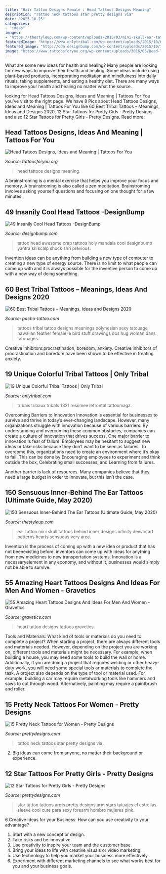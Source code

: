 ```yaml
---
title: "Hair Tattoo Designs Female : Head Tattoos Designs Meaning"
description: "Tattoo neck tattoos star pretty designs via"
date: "2023-10-25"
categories:
- "ideas"
images:
- "https://thestyleup.com/wp-content/uploads/2015/03/mini-skull-ear-tattoo-design-650x856.jpg"
featuredImage: "https://www.onlytribal.com/wp-content/uploads/2015/10/Colorful-Tribal-Tattoos-for-Men1.jpg"
featured_image: "http://cdn.designbump.com/wp-content/uploads/2015/10/14-Head-tattoo-Mandala.jpg"
image: "https://www.tattoosforyou.org/wp-content/uploads/2016/05/Head-Tattoos.jpg"
---
```



What are some new ideas for health and healing?
Many people are looking for new ways to improve their health and healing. Some ideas include using plant-based products, incorporating meditation and mindfulness into daily rituals, taking supplements, and eating a healthy diet. There are many ways to improve your health and healing no matter what the source.

	

		
looking for Head Tattoos Designs, Ideas and Meaning | Tattoos For You you've visit to the right page. We have 8 Pics about Head Tattoos Designs, Ideas and Meaning | Tattoos For You like 60 Best Tribal Tattoos – Meanings, Ideas and Designs 2020, 12 Star Tattoos for Pretty Girls - Pretty Designs and also 12 Star Tattoos for Pretty Girls - Pretty Designs. Read more:
		
    
## Head Tattoos Designs, Ideas And Meaning | Tattoos For You

<img loading=lazy src="https://www.tattoosforyou.org/wp-content/uploads/2016/05/Head-Tattoos.jpg" onerror="this.onerror=null;this.src='https://tse4.mm.bing.net/th?id=OIP.1-fnfHRID0z5mrx7jW4JYwHaLH&amp;pid=15.1';" alt="Head Tattoos Designs, Ideas and Meaning | Tattoos For You">

_Source: tattoosforyou.org_

>head tattoos designs meaning. 

	

A brainstroming is a mental exercise that helps you improve your focus and memory. A brainstroming is also called a zen meditation. Brainstroming involves asking yourself questions and focusing on one thought for a few minutes.

    
## 49 Insanily Cool Head Tattoos -DesignBump

<img loading=lazy src="http://cdn.designbump.com/wp-content/uploads/2015/10/14-Head-tattoo-Mandala.jpg" onerror="this.onerror=null;this.src='https://tse3.mm.bing.net/th?id=OIP.lTdwp86DaKAFIPcDPOhJlQHaJ7&amp;pid=15.1';" alt="49 Insanily Cool Head Tattoos -DesignBump">

_Source: designbump.com_

>tattoo head awesome crap tattoos holy mandala cool designbump yantra sri scalp shock shri previous. 

	

Invention ideas can be anything from building a new type of computer to creating a new type of energy source. There is no limit to what people can come up with and it is always possible for the inventive person to come up with a new way of doing something.

    
## 60 Best Tribal Tattoos – Meanings, Ideas And Designs 2020

<img loading=lazy src="https://www.pacho-tattoo.com/images/2016/02/tribal-tattoos-42.jpg?x93807" onerror="this.onerror=null;this.src='https://tse1.mm.bing.net/th?id=OIP.Zprn6XSUKbmzeR6sGhUXkwHaJ3&amp;pid=15.1';" alt="60 Best Tribal Tattoos – Meanings, Ideas and Designs 2020">

_Source: pacho-tattoo.com_

>tattoos tribal tattoo designs meanings polynesian sexy tatouage hawaiian feather female le bird stuff drawings dos hug woman dans tatouages. 

	

Creative inhibitors:procrastination, boredom, anxiety.
Creative inhibitors of procrastination and boredom have been shown to be effective in treating anxiety.

    
## 19 Unique Colorful Tribal Tattoos | Only Tribal

<img loading=lazy src="https://www.onlytribal.com/wp-content/uploads/2015/10/Colorful-Tribal-Tattoos-for-Men1.jpg" onerror="this.onerror=null;this.src='https://tse2.mm.bing.net/th?id=OIP.8x1cPBllT6KoMiO65EvfNwHaJ7&amp;pid=15.1';" alt="19 Unique Colorful Tribal Tattoos | Only Tribal">

_Source: onlytribal.com_

>tribais tribaux tribals 1321 resümee lefrontal tattoomagz. 

	

Overcoming Barriers to Innovation
Innovation is essential for businesses to survive and thrive in today’s ever-changing landscape. However, many organizations struggle with innovation because of various barriers. By understanding and overcoming these common obstacles, companies can create a culture of innovation that drives success.
One major barrier to innovation is fear of failure. Employees may be hesitant to suggest new ideas or take risks because they don’t want to be seen as failures. To overcome this, organizations need to create an environment where it’s okay to fail. This can be done by Encouraging employees to experiment and think outside the box, Celebrating small successes, and Learning from failures.

Another barrier is lack of resources. Many companies believe that they need a large budget in order to innovate, but this isn’t the case.

    
## 150 Sensuous Inner-Behind The Ear Tattoos (Ultimate Guide, May 2020)

<img loading=lazy src="https://thestyleup.com/wp-content/uploads/2015/03/mini-skull-ear-tattoo-design-650x856.jpg" onerror="this.onerror=null;this.src='https://tse1.mm.bing.net/th?id=OIP.2UwfKpO9z9gz9c3C9sayxAHaJw&amp;pid=15.1';" alt="150 Sensuous Inner-Behind The Ear Tattoos (Ultimate Guide, May 2020)">

_Source: thestyleup.com_

>ear tattoo mini skull tattoos behind inner designs infinity deviantart patterns hearts sensuous very area. 

	

Invention is the process of coming up with a new idea or product that has not beenexisting before. inventors can come up with ideas for anything from new medicines to new transportation systems. Innovation is a necessaryelement in any economy, and without it, businesses would simply not be able to survive.

    
## 55 Amazing Heart Tattoos Designs And Ideas For Men And Women - Gravetics

<img loading=lazy src="https://www.gravetics.com/wp-content/uploads/2016/11/Origami-Heart.jpg" onerror="this.onerror=null;this.src='https://tse4.mm.bing.net/th?id=OIP.AM8qzYu1cr8QgM-7P5qJUQHaJQ&amp;pid=15.1';" alt="55 Amazing Heart Tattoos Designs And Ideas For Men And Women - Gravetics">

_Source: gravetics.com_

>heart tattoo designs tattoos gravetics. 

	

Tools and Materials: What kind of tools or materials do you need to complete a project?
When starting a project, there are always different tools and materials needed. However, depending on the project you are working on, different tools and materials might be necessary.  For example, when building a house, you may need some tools to build the wall or home.  Additionally, if you are doing a project that requires welding or other heavy-duty work, you will need some special tools or materials to complete the task.   A project also depends on the type of tool or material used. For example, building a car may require metalworking tools like hammers and saws to cut through wood. Alternatively, painting may require a paintbrush and roller.

    
## 15 Pretty Neck Tattoos For Women - Pretty Designs

<img loading=lazy src="https://www.prettydesigns.com/wp-content/uploads/2014/11/Star-Tattoo.jpg" onerror="this.onerror=null;this.src='https://tse3.mm.bing.net/th?id=OIP.oVt6xH4QYX_ZiQkIXprK_wHaKB&amp;pid=15.1';" alt="15 Pretty Neck Tattoos for Women - Pretty Designs">

_Source: prettydesigns.com_

>tattoo neck tattoos star pretty designs via. 

	

2. Big ideas can come from anyone, no matter their background or experience.

    
## 12 Star Tattoos For Pretty Girls - Pretty Designs

<img loading=lazy src="http://www.prettydesigns.com/wp-content/uploads/2014/12/Star-Tattoo-on-Arms.jpg" onerror="this.onerror=null;this.src='https://tse4.mm.bing.net/th?id=OIP.u83yNokE4H2NiIDBwWvhjAHaJ4&amp;pid=15.1';" alt="12 Star Tattoos for Pretty Girls - Pretty Designs">

_Source: prettydesigns.com_

>star tattoo tattoos arms pretty designs arm stars tatuajes el estrellas sleeve cool cute para sexy forearm hombro mujeres pink. 

	

6 Creative Ideas for your Business: How can you use creativity to your advantage?
1. Start with a new concept or design.
2. Take risks and be innovative.
3. Use creativity to inspire your team and the customer base. 
4. Bring your ideas to life with creative visuals or video marketing. 
5. Use technology to help you market your business more effectively. 
6. Experiment with different marketing channels to see what works best for you and your business goals.

